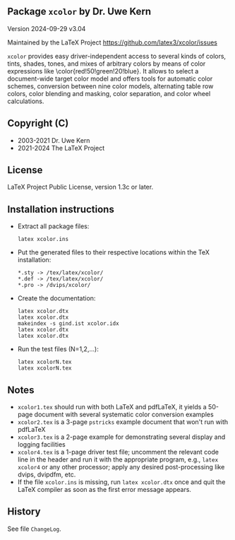 ## Package `xcolor` by Dr. Uwe Kern

Version 2024-09-29 v3.04

Maintained by the LaTeX Project https://github.com/latex3/xcolor/issues

`xcolor` provides easy driver-independent access to several kinds of
colors, tints, shades, tones, and mixes of arbitrary colors by means of
color expressions like \color{red!50!green!20!blue}.
It allows to select a document-wide target color model and offers tools
for automatic color schemes, conversion between nine color models,
alternating table row colors, color blending and masking, color
separation, and color wheel calculations.

## Copyright (C)
- 2003-2021    Dr. Uwe Kern 
- 2021-2024    The LaTeX Project 

## License
LaTeX Project Public License, version 1.3c or later.

## Installation instructions

* Extract all package files:
  
  ~~~~
  latex xcolor.ins
  ~~~~

* Put the generated files to their respective locations
within the TeX installation:

  ~~~~
  *.sty -> /tex/latex/xcolor/
  *.def -> /tex/latex/xcolor/
  *.pro -> /dvips/xcolor/
  ~~~~

* Create the documentation:

  ~~~~ 
  latex xcolor.dtx
  latex xcolor.dtx
  makeindex -s gind.ist xcolor.idx
  latex xcolor.dtx
  latex xcolor.dtx
  ~~~~
  
* Run the test files (N=1,2,...):

  ~~~~
  latex xcolorN.tex
  latex xcolorN.tex
  ~~~~

## Notes

- `xcolor1.tex` should run with both LaTeX and pdfLaTeX, it yields a
  50-page document with several systematic color conversion examples
- `xcolor2.tex` is a 3-page `pstricks` example document that won't run
  with pdfLaTeX
- `xcolor3.tex` is a 2-page example for demonstrating several display
  and logging facilities
- `xcolor4.tex` is a 1-page driver test file;
  uncomment the relevant code line in the header and run it with the
  appropriate program, e.g., `latex xcolor4` or any other processor;
  apply any desired post-processing like dvips, dvipdfm, etc.
- If the file `xcolor.ins` is missing, run `latex xcolor.dtx` once
  and quit the LaTeX compiler as soon as the first error message
  appears.

## History

See file `ChangeLog`.
